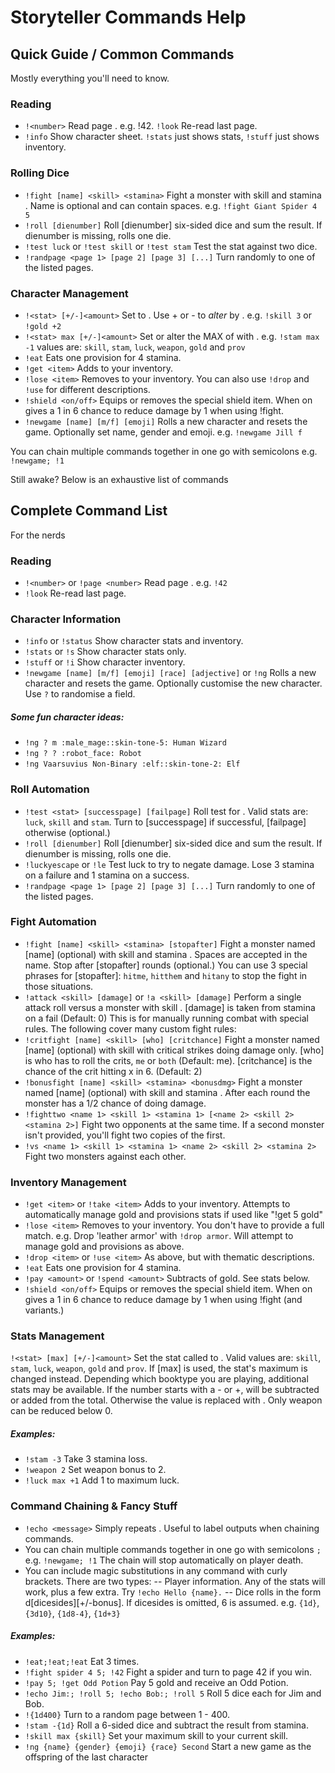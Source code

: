 # Storyteller Commands Help
## Quick Guide / Common Commands
Mostly everything you'll need to know.

### Reading
- `!<number>` Read page <number>. e.g. !42. `!look` Re-read last page.
- `!info` Show character sheet. `!stats` just shows stats, `!stuff` just shows inventory.

### Rolling Dice
- `!fight [name] <skill> <stamina>` Fight a monster with skill <skill> and stamina <stamina>. Name is optional and can contain spaces. e.g. `!fight Giant Spider 4 5`
- `!roll [dienumber]` Roll [dienumber] six-sided dice and sum the result. If dienumber is missing, rolls one die.
- `!test luck` or `!test skill` or `!test stam` Test the stat against two dice.
- `!randpage <page 1> [page 2] [page 3] [...]` Turn randomly to one of the listed pages.

### Character Management
- `!<stat> [+/-]<amount>` Set <stat> to <amount>. Use + or - to *alter* <stat> by <amount>. e.g. `!skill 3` or `!gold +2`
- `!<stat> max [+/-]<amount>` Set or alter the MAX of <stat> with <amount>. e.g. `!stam max -1`
<stat> values are: `skill`, `stam`, `luck`, `weapon`, `gold` and `prov`
- `!eat` Eats one provision for 4 stamina.
- `!get <item>` Adds <item> to your inventory.
- `!lose <item>` Removes <item> to your inventory. You can also use `!drop` and `!use` for different descriptions.
- `!shield <on/off>` Equips or removes the special shield item. When on gives a 1 in 6 chance to reduce damage by 1 when using !fight.
- `!newgame [name] [m/f] [emoji]` Rolls a new character and resets the game. Optionally set name, gender and emoji. e.g. `!newgame Jill f`

You can chain multiple commands together in one go with semicolons e.g. `!newgame; !1`

Still awake? Below is an exhaustive list of commands

## Complete Command List
For the nerds

### Reading
- `!<number>` or `!page <number>` Read page <number>. e.g. `!42`
- `!look` Re-read last page.

### Character Information
- `!info` or `!status` Show character stats and inventory.
- `!stats` or `!s` Show character stats only.
- `!stuff` or `!i` Show character inventory.
- `!newgame [name] [m/f] [emoji] [race] [adjective]` or `!ng` Rolls a new character and resets the game. Optionally customise the new character. Use `?` to randomise a field.

##### Some fun character ideas:
- `!ng ? m :male_mage::skin-tone-5: Human Wizard`
- `!ng ? ? :robot_face: Robot`
- `!ng Vaarsuvius Non-Binary :elf::skin-tone-2: Elf`

### Roll Automation
- `!test <stat> [successpage] [failpage]` Roll test for <stat>. Valid stats are: `luck`, `skill` and `stam`. Turn to [successpage] if successful, [failpage] otherwise (optional.)
- `!roll [dienumber]` Roll [dienumber] six-sided dice and sum the result. If dienumber is missing, rolls one die.
- `!luckyescape` or `!le` Test luck to try to negate damage. Lose 3 stamina on a failure and 1 stamina on a success.
- `!randpage <page 1> [page 2] [page 3] [...]` Turn randomly to one of the listed pages.

### Fight Automation
- `!fight [name] <skill> <stamina> [stopafter]` Fight a monster named [name] (optional) with skill <skill> and stamina <stamina>. Spaces are accepted in the name. Stop after [stopafter] rounds (optional.) You can use 3 special phrases for [stopafter]: `hitme`, `hitthem` and `hitany` to stop the fight in those situations.
- `!attack <skill> [damage]` or `!a <skill> [damage]` Perform a single attack roll versus a monster with skill <skill>. [damage] is taken from stamina on a fail (Default: 0) This is for manually running combat with special rules.
The following cover many custom fight rules:
- `!critfight [name] <skill> [who] [critchance]` Fight a monster named [name] (optional) with skill <skill> with critical strikes doing damage only. [who] is who has to roll the crits, `me` or `both` (Default: me). [critchance] is the chance of the crit hitting x in 6. (Default: 2)
- `!bonusfight [name] <skill> <stamina> <bonusdmg>` Fight a monster named [name] (optional) with skill <skill> and stamina <stamina>. After each round the monster has a 1/2 chance of doing <bonusdmg> damage.
- `!fighttwo <name 1> <skill 1> <stamina 1> [<name 2> <skill 2> <stamina 2>]` Fight two opponents at the same time. If a second monster isn't provided, you'll fight two copies of the first.
- `!vs <name 1> <skill 1> <stamina 1> <name 2> <skill 2> <stamina 2>` Fight two monsters against each other.

### Inventory Management
- `!get <item>` or `!take <item>` Adds <item> to your inventory. Attempts to automatically manage gold and provisions stats if used like "!get 5 gold"
- `!lose <item>` Removes <item> to your inventory. You don't have to provide a full match. e.g. Drop 'leather armor' with `!drop armor`. Will attempt to manage gold and provisions as above.
- `!drop <item>` or `!use <item>` As above, but with thematic descriptions.
- `!eat` Eats one provision for 4 stamina.
- `!pay <amount>` or `!spend <amount>` Subtracts <amount> of gold. See stats below.
- `!shield <on/off>` Equips or removes the special shield item. When on gives a 1 in 6 chance to reduce damage by 1 when using !fight (and variants.)

### Stats Management

`!<stat> [max] [+/-]<amount>` Set the stat called <stat> to <amount>. Valid <stat> values are: `skill`, `stam`, `luck`, `weapon`, `gold` and `prov`. If [max] is used, the stat's maximum is changed instead. Depending which booktype you are playing, additional stats may be available. If the number starts with a - or +, <amount> will be subtracted or added from the total. Otherwise the value is replaced with <amount>. Only weapon can be reduced below 0. 

##### Examples:
- `!stam -3` Take 3 stamina loss.
- `!weapon 2` Set weapon bonus to 2.
- `!luck max +1` Add 1 to maximum luck.

### Command Chaining & Fancy Stuff
- `!echo <message>` Simply repeats <message>. Useful to label outputs when chaining commands.
- You can chain multiple commands together in one go with semicolons `;` e.g. `!newgame; !1` The chain will stop automatically on player death.
- You can include magic substitutions in any command with curly brackets. There are two types:
-- Player information. Any of the stats will work, plus a few extra. Try `!echo Hello {name}.`
-- Dice rolls in the form <numdice>d[dicesides][+/-bonus]. If dicesides is omitted, 6 is assumed. e.g. `{1d}`, `{3d10}`, `{1d8-4}`, `{1d+3}`

##### Examples:
- `!eat;!eat;!eat` Eat 3 times.
- `!fight spider 4 5; !42` Fight a spider and turn to page 42 if you win.
- `!pay 5; !get Odd Potion` Pay 5 gold and receive an Odd Potion.
- `!echo Jim:; !roll 5; !echo Bob:; !roll 5` Roll 5 dice each for Jim and Bob.
- `!{1d400}` Turn to a random page between 1 - 400.
- `!stam -{1d}` Roll a 6-sided dice and subtract the result from stamina.
- `!skill max {skill}` Set your maximum skill to your current skill.
- `!ng {name} {gender} {emoji} {race} Second` Start a new game as the offspring of the last character
